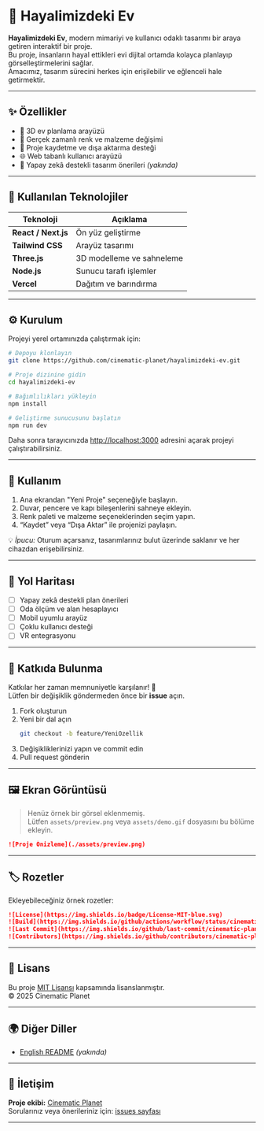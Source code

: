 # 🏡 Hayalimizdeki Ev

**Hayalimizdeki Ev**, modern mimariyi ve kullanıcı odaklı tasarımı bir araya getiren interaktif bir proje.  
Bu proje, insanların hayal ettikleri evi dijital ortamda kolayca planlayıp görselleştirmelerini sağlar.  
Amacımız, tasarım sürecini herkes için erişilebilir ve eğlenceli hale getirmektir.

---

## ✨ Özellikler

- 🧱 3D ev planlama arayüzü  
- 🎨 Gerçek zamanlı renk ve malzeme değişimi  
- 💾 Proje kaydetme ve dışa aktarma desteği  
- 🌐 Web tabanlı kullanıcı arayüzü  
- 🧠 Yapay zekâ destekli tasarım önerileri *(yakında)*  

---

## 🧩 Kullanılan Teknolojiler

| Teknoloji | Açıklama |
|------------|-----------|
| **React / Next.js** | Ön yüz geliştirme |
| **Tailwind CSS** | Arayüz tasarımı |
| **Three.js** | 3D modelleme ve sahneleme |
| **Node.js** | Sunucu tarafı işlemler |
| **Vercel** | Dağıtım ve barındırma |

---

## ⚙️ Kurulum

Projeyi yerel ortamınızda çalıştırmak için:

```bash
# Depoyu klonlayın
git clone https://github.com/cinematic-planet/hayalimizdeki-ev.git

# Proje dizinine gidin
cd hayalimizdeki-ev

# Bağımlılıkları yükleyin
npm install

# Geliştirme sunucusunu başlatın
npm run dev
```

Daha sonra tarayıcınızda [http://localhost:3000](http://localhost:3000) adresini açarak projeyi çalıştırabilirsiniz.

---

## 🚀 Kullanım

1. Ana ekrandan "Yeni Proje" seçeneğiyle başlayın.  
2. Duvar, pencere ve kapı bileşenlerini sahneye ekleyin.  
3. Renk paleti ve malzeme seçeneklerinden seçim yapın.  
4. “Kaydet” veya “Dışa Aktar” ile projenizi paylaşın.  

💡 *İpucu:* Oturum açarsanız, tasarımlarınız bulut üzerinde saklanır ve her cihazdan erişebilirsiniz.

---

## 🧠 Yol Haritası

- [ ] Yapay zekâ destekli plan önerileri  
- [ ] Oda ölçüm ve alan hesaplayıcı  
- [ ] Mobil uyumlu arayüz  
- [ ] Çoklu kullanıcı desteği  
- [ ] VR entegrasyonu  

---

## 🤝 Katkıda Bulunma

Katkılar her zaman memnuniyetle karşılanır! 🎉  
Lütfen bir değişiklik göndermeden önce bir **issue** açın.

1. Fork oluşturun  
2. Yeni bir dal açın  
   ```bash
   git checkout -b feature/YeniOzellik
   ```
3. Değişikliklerinizi yapın ve commit edin  
4. Pull request gönderin  

---

## 🖼️ Ekran Görüntüsü

> Henüz örnek bir görsel eklenmemiş.  
> Lütfen `assets/preview.png` veya `assets/demo.gif` dosyasını bu bölüme ekleyin.

```markdown
![Proje Önizleme](./assets/preview.png)
```

---

## 🏷️ Rozetler

Ekleyebileceğiniz örnek rozetler:

```markdown
![License](https://img.shields.io/badge/License-MIT-blue.svg)
![Build](https://img.shields.io/github/actions/workflow/status/cinematic-planet/hayalimizdeki-ev/build.yml)
![Last Commit](https://img.shields.io/github/last-commit/cinematic-planet/hayalimizdeki-ev)
![Contributors](https://img.shields.io/github/contributors/cinematic-planet/hayalimizdeki-ev)
```

---

## 🪪 Lisans

Bu proje [MIT Lisansı](LICENSE) kapsamında lisanslanmıştır.  
© 2025 Cinematic Planet

---

## 🌍 Diğer Diller

- [English README](README.en.md) *(yakında)*

---

## 💬 İletişim

**Proje ekibi:** [Cinematic Planet](https://github.com/cinematic-planet)  
Sorularınız veya önerileriniz için: [issues sayfası](https://github.com/cinematic-planet/hayalimizdeki-ev/issues)

---
